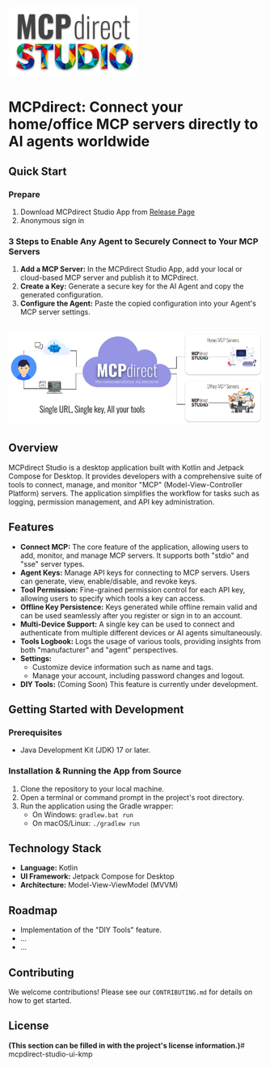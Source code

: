 ![MCPdirect Studio](assets/images/mcpdirect_studio_256.png)
# MCPdirect: Connect your home/office MCP servers directly to AI agents worldwide

## Quick Start

### Prepare
1.  Download MCPdirect Studio App from [Release Page](https://github.com/mcpdirect/mcpdirect-studio-ui-kmp/releases/tag/pre-release) 
2.  Anonymous sign in

### 3 Steps to Enable Any Agent to Securely Connect to Your MCP Servers

1.  **Add a MCP Server:** In the MCPdirect Studio App, add your local or cloud-based MCP server and publish it to MCPdirect.
2.  **Create a Key:** Generate a secure key for the AI Agent and copy the generated configuration.
3.  **Configure the Agent:** Paste the copied configuration into your Agent's MCP server settings.

![mcpdirect_diagram.png](assets/images/mcpdirect_diagram.png)
---

## Overview

MCPdirect Studio is a desktop application built with Kotlin and Jetpack Compose for Desktop. It provides developers with a comprehensive suite of tools to connect, manage, and monitor "MCP" (Model-View-Controller Platform) servers. The application simplifies the workflow for tasks such as logging, permission management, and API key administration.

## Features

* **Connect MCP:** The core feature of the application, allowing users to add, monitor, and manage MCP servers. It supports both "stdio" and "sse" server types.
* **Agent Keys:** Manage API keys for connecting to MCP servers. Users can generate, view, enable/disable, and revoke keys.
* **Tool Permission:** Fine-grained permission control for each API key, allowing users to specify which tools a key can access.
* **Offline Key Persistence:** Keys generated while offline remain valid and can be used seamlessly after you register or sign in to an account.
* **Multi-Device Support:** A single key can be used to connect and authenticate from multiple different devices or AI agents simultaneously.
* **Tools Logbook:** Logs the usage of various tools, providing insights from both "manufacturer" and "agent" perspectives.
* **Settings:**
    * Customize device information such as name and tags.
    * Manage your account, including password changes and logout.
* **DIY Tools:** (Coming Soon) This feature is currently under development.

## Getting Started with Development

### Prerequisites

* Java Development Kit (JDK) 17 or later.

### Installation & Running the App from Source

1.  Clone the repository to your local machine.
2.  Open a terminal or command prompt in the project's root directory.
3.  Run the application using the Gradle wrapper:
    * On Windows: `gradlew.bat run`
    * On macOS/Linux: `./gradlew run`

## Technology Stack

* **Language:** Kotlin
* **UI Framework:** Jetpack Compose for Desktop
* **Architecture:** Model-View-ViewModel (MVVM)

## Roadmap

* Implementation of the "DIY Tools" feature.
* ...
* ...

## Contributing

We welcome contributions! Please see our `CONTRIBUTING.md` for details on how to get started.

## License

**(This section can be filled in with the project's license information.)**# mcpdirect-studio-ui-kmp
